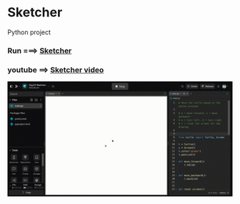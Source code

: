 # Sketcher
Python project

### Run ===>  [Sketcher](https://replit.com/@Rahullkumr/Day19-Sketcher)
### youtube ==> [Sketcher video](https://www.youtube.com/shorts/4SlAzUgYPPg)
![](sketcher.gif)

